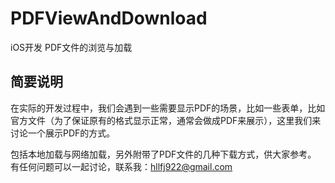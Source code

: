 # PDFViewAndDownload
iOS开发 PDF文件的浏览与加载

## 简要说明
在实际的开发过程中，我们会遇到一些需要显示PDF的场景，比如一些表单，比如官方文件（为了保证原有的格式显示正常，通常会做成PDF来展示），这里我们来讨论一个展示PDF的方式。

包括本地加载与网络加载，另外附带了PDF文件的几种下载方式，供大家参考。
有任何问题可以一起讨论，联系我：hllfj922@gmail.com

